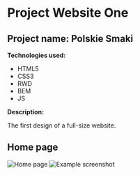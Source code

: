 # Project Website One
## Project name: Polskie Smaki
**Technologies used:**
* HTML5
* CSS3
* RWD
* BEM
* JS

**Description:**

The first design of a full-size website.

## Home page
![Home page](./images/main.png)
![Example screenshot](./images/screenshot.png)